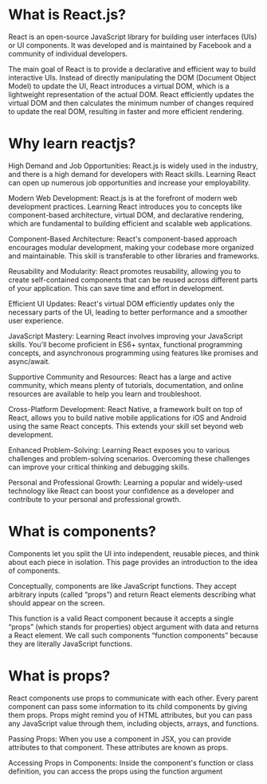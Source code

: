 # What is React.js?

React is an open-source JavaScript library for building user interfaces (UIs) or UI components. It was developed and is maintained by Facebook and a community of individual developers.

The main goal of React is to provide a declarative and efficient way to build interactive UIs. Instead of directly manipulating the DOM (Document Object Model) to update the UI, React introduces a virtual DOM, which is a lightweight representation of the actual DOM. React efficiently updates the virtual DOM and then calculates the minimum number of changes required to update the real DOM, resulting in faster and more efficient rendering.

# Why learn reactjs?

High Demand and Job Opportunities:
React.js is widely used in the industry, and there is a high demand for developers with React skills. Learning React can open up numerous job opportunities and increase your employability.

Modern Web Development:
React.js is at the forefront of modern web development practices. Learning React introduces you to concepts like component-based architecture, virtual DOM, and declarative rendering, which are fundamental to building efficient and scalable web applications.

Component-Based Architecture:
React's component-based approach encourages modular development, making your codebase more organized and maintainable. This skill is transferable to other libraries and frameworks.

Reusability and Modularity:
React promotes reusability, allowing you to create self-contained components that can be reused across different parts of your application. This can save time and effort in development.

Efficient UI Updates:
React's virtual DOM efficiently updates only the necessary parts of the UI, leading to better performance and a smoother user experience.

JavaScript Mastery:
Learning React involves improving your JavaScript skills. You'll become proficient in ES6+ syntax, functional programming concepts, and asynchronous programming using features like promises and async/await.

Supportive Community and Resources:
React has a large and active community, which means plenty of tutorials, documentation, and online resources are available to help you learn and troubleshoot.

Cross-Platform Development:
React Native, a framework built on top of React, allows you to build native mobile applications for iOS and Android using the same React concepts. This extends your skill set beyond web development.

Enhanced Problem-Solving:
Learning React exposes you to various challenges and problem-solving scenarios. Overcoming these challenges can improve your critical thinking and debugging skills.

Personal and Professional Growth:
Learning a popular and widely-used technology like React can boost your confidence as a developer and contribute to your personal and professional growth.

# What is components?

Components let you split the UI into independent, reusable pieces, and think about each piece in isolation. This page provides an introduction to the idea of components.

Conceptually, components are like JavaScript functions. They accept arbitrary inputs (called “props”) and return React elements describing what should appear on the screen.

This function is a valid React component because it accepts a single “props” (which stands for properties) object argument with data and returns a React element. We call such components “function components” because they are literally JavaScript functions.

# What is props?

React components use props to communicate with each other. Every parent component can pass some information to its child components by giving them props. Props might remind you of HTML attributes, but you can pass any JavaScript value through them, including objects, arrays, and functions.

Passing Props:
When you use a component in JSX, you can provide attributes to that component. These attributes are known as props.

Accessing Props in Components:
Inside the component's function or class definition, you can access the props using the function argument
